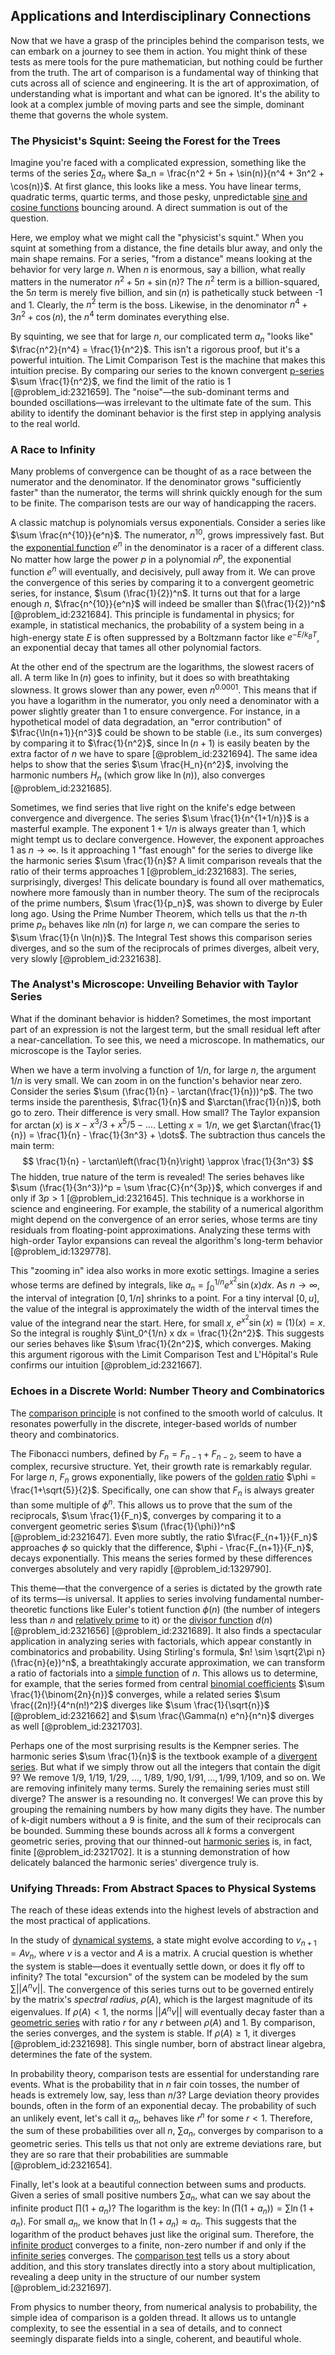 ## Applications and Interdisciplinary Connections

Now that we have a grasp of the principles behind the comparison tests, we can embark on a journey to see them in action. You might think of these tests as mere tools for the pure mathematician, but nothing could be further from the truth. The art of comparison is a fundamental way of thinking that cuts across all of science and engineering. It is the art of approximation, of understanding what is important and what can be ignored. It's the ability to look at a complex jumble of moving parts and see the simple, dominant theme that governs the whole system.

### The Physicist's Squint: Seeing the Forest for the Trees

Imagine you're faced with a complicated expression, something like the terms of the series $\sum a_n$ where $a_n = \frac{n^2 + 5n + \sin(n)}{n^4 + 3n^2 + \cos(n)}$. At first glance, this looks like a mess. You have linear terms, quadratic terms, quartic terms, and those pesky, unpredictable [sine and cosine functions](@article_id:171646) bouncing around. A direct summation is out of the question.

Here, we employ what we might call the "physicist's squint." When you squint at something from a distance, the fine details blur away, and only the main shape remains. For a series, "from a distance" means looking at the behavior for very large $n$. When $n$ is enormous, say a billion, what really matters in the numerator $n^2 + 5n + \sin(n)$? The $n^2$ term is a billion-squared, the $5n$ term is merely five billion, and $\sin(n)$ is pathetically stuck between -1 and 1. Clearly, the $n^2$ term is the boss. Likewise, in the denominator $n^4 + 3n^2 + \cos(n)$, the $n^4$ term dominates everything else.

By squinting, we see that for large $n$, our complicated term $a_n$ "looks like" $\frac{n^2}{n^4} = \frac{1}{n^2}$. This isn't a rigorous proof, but it's a powerful intuition. The Limit Comparison Test is the machine that makes this intuition precise. By comparing our series to the known convergent [p-series](@article_id:139213) $\sum \frac{1}{n^2}$, we find the limit of the ratio is 1 [@problem_id:2321659]. The "noise"—the sub-dominant terms and bounded oscillations—was irrelevant to the ultimate fate of the sum. This ability to identify the dominant behavior is the first step in applying analysis to the real world.

### A Race to Infinity

Many problems of convergence can be thought of as a race between the numerator and the denominator. If the denominator grows "sufficiently faster" than the numerator, the terms will shrink quickly enough for the sum to be finite. The comparison tests are our way of handicapping the racers.

A classic matchup is polynomials versus exponentials. Consider a series like $\sum \frac{n^{10}}{e^n}$. The numerator, $n^{10}$, grows impressively fast. But the [exponential function](@article_id:160923) $e^n$ in the denominator is a racer of a different class. No matter how large the power $p$ in a polynomial $n^p$, the exponential function $e^n$ will eventually, and decisively, pull away from it. We can prove the convergence of this series by comparing it to a convergent geometric series, for instance, $\sum (\frac{1}{2})^n$. It turns out that for a large enough $n$, $\frac{n^{10}}{e^n}$ will indeed be smaller than $(\frac{1}{2})^n$ [@problem_id:2321684]. This principle is fundamental in physics; for example, in statistical mechanics, the probability of a system being in a high-energy state $E$ is often suppressed by a Boltzmann factor like $e^{-E/k_B T}$, an exponential decay that tames all other polynomial factors.

At the other end of the spectrum are the logarithms, the slowest racers of all. A term like $\ln(n)$ goes to infinity, but it does so with breathtaking slowness. It grows slower than any power, even $n^{0.0001}$. This means that if you have a logarithm in the numerator, you only need a denominator with a power slightly greater than 1 to ensure convergence. For instance, in a hypothetical model of data degradation, an "error contribution" of $\frac{\ln(n+1)}{n^3}$ could be shown to be stable (i.e., its sum converges) by comparing it to $\frac{1}{n^2}$, since $\ln(n+1)$ is easily beaten by the extra factor of $n$ we have to spare [@problem_id:2321694]. The same idea helps to show that the series $\sum \frac{H_n}{n^2}$, involving the harmonic numbers $H_n$ (which grow like $\ln(n)$), also converges [@problem_id:2321685].

Sometimes, we find series that live right on the knife's edge between convergence and divergence. The series $\sum \frac{1}{n^{1+1/n}}$ is a masterful example. The exponent $1+1/n$ is always greater than 1, which might tempt us to declare convergence. However, the exponent approaches 1 as $n \to \infty$. Is it approaching 1 "fast enough" for the series to diverge like the harmonic series $\sum \frac{1}{n}$? A limit comparison reveals that the ratio of their terms approaches 1 [@problem_id:2321683]. The series, surprisingly, diverges! This delicate boundary is found all over mathematics, nowhere more famously than in number theory. The sum of the reciprocals of the prime numbers, $\sum \frac{1}{p_n}$, was shown to diverge by Euler long ago. Using the Prime Number Theorem, which tells us that the $n$-th prime $p_n$ behaves like $n \ln(n)$ for large $n$, we can compare the series to $\sum \frac{1}{n \ln(n)}$. The Integral Test shows this comparison series diverges, and so the sum of the reciprocals of primes diverges, albeit very, very slowly [@problem_id:2321638].

### The Analyst's Microscope: Unveiling Behavior with Taylor Series

What if the dominant behavior is hidden? Sometimes, the most important part of an expression is not the largest term, but the small residual left after a near-cancellation. To see this, we need a microscope. In mathematics, our microscope is the Taylor series.

When we have a term involving a function of $1/n$, for large $n$, the argument $1/n$ is very small. We can zoom in on the function's behavior near zero. Consider the series $\sum (\frac{1}{n} - \arctan(\frac{1}{n}))^p$. The two terms inside the parenthesis, $\frac{1}{n}$ and $\arctan(\frac{1}{n})$, both go to zero. Their difference is very small. How small? The Taylor expansion for $\arctan(x)$ is $x - x^3/3 + x^5/5 - \dots$. Letting $x=1/n$, we get $\arctan(\frac{1}{n}) = \frac{1}{n} - \frac{1}{3n^3} + \dots$. The subtraction thus cancels the main term:
$$ \frac{1}{n} - \arctan\left(\frac{1}{n}\right) \approx \frac{1}{3n^3} $$
The hidden, true nature of the term is revealed! The series behaves like $\sum (\frac{1}{3n^3})^p = \sum \frac{C}{n^{3p}}$, which converges if and only if $3p>1$ [@problem_id:2321645]. This technique is a workhorse in science and engineering. For example, the stability of a numerical algorithm might depend on the convergence of an error series, whose terms are tiny residuals from floating-point approximations. Analyzing these terms with high-order Taylor expansions can reveal the algorithm's long-term behavior [@problem_id:1329778].

This "zooming in" idea also works in more exotic settings. Imagine a series whose terms are defined by integrals, like $a_n = \int_0^{1/n} e^{x^2}\sin(x) dx$. As $n \to \infty$, the interval of integration $[0, 1/n]$ shrinks to a point. For a tiny interval $[0, u]$, the value of the integral is approximately the width of the interval times the value of the integrand near the start. Here, for small $x$, $e^{x^2}\sin(x) \approx (1)(x) = x$. So the integral is roughly $\int_0^{1/n} x dx = \frac{1}{2n^2}$. This suggests our series behaves like $\sum \frac{1}{2n^2}$, which converges. Making this argument rigorous with the Limit Comparison Test and L'Hôpital's Rule confirms our intuition [@problem_id:2321667].

### Echoes in a Discrete World: Number Theory and Combinatorics

The [comparison principle](@article_id:165069) is not confined to the smooth world of calculus. It resonates powerfully in the discrete, integer-based worlds of number theory and combinatorics.

The Fibonacci numbers, defined by $F_n = F_{n-1} + F_{n-2}$, seem to have a complex, recursive structure. Yet, their growth rate is remarkably regular. For large $n$, $F_n$ grows exponentially, like powers of the [golden ratio](@article_id:138603) $\phi = \frac{1+\sqrt{5}}{2}$. Specifically, one can show that $F_n$ is always greater than some multiple of $\phi^n$. This allows us to prove that the sum of the reciprocals, $\sum \frac{1}{F_n}$, converges by comparing it to a convergent geometric series $\sum (\frac{1}{\phi})^n$ [@problem_id:2321647]. Even more subtly, the ratio $\frac{F_{n+1}}{F_n}$ approaches $\phi$ so quickly that the difference, $\phi - \frac{F_{n+1}}{F_n}$, decays exponentially. This means the series formed by these differences converges absolutely and very rapidly [@problem_id:1329790].

This theme—that the convergence of a series is dictated by the growth rate of its terms—is universal. It applies to series involving fundamental number-theoretic functions like Euler's totient function $\phi(n)$ (the number of integers less than $n$ and [relatively prime](@article_id:142625) to it) or the [divisor function](@article_id:190940) $d(n)$ [@problem_id:2321656] [@problem_id:2321689]. It also finds a spectacular application in analyzing series with factorials, which appear constantly in combinatorics and probability. Using Stirling's formula, $n! \sim \sqrt{2\pi n}(\frac{n}{e})^n$, a breathtakingly accurate approximation, we can transform a ratio of factorials into a [simple function](@article_id:160838) of $n$. This allows us to determine, for example, that the series formed from central [binomial coefficients](@article_id:261212) $\sum \frac{1}{\binom{2n}{n}}$ converges, while a related series $\sum \frac{(2n)!}{4^n(n!)^2}$ diverges like $\sum \frac{1}{\sqrt{n}}$ [@problem_id:2321662] and $\sum \frac{\Gamma(n) e^n}{n^n}$ diverges as well [@problem_id:2321703].

Perhaps one of the most surprising results is the Kempner series. The harmonic series $\sum \frac{1}{n}$ is the textbook example of a [divergent series](@article_id:158457). But what if we simply throw out all the integers that contain the digit 9? We remove $1/9$, $1/19$, $1/29$, ..., $1/89$, $1/90, 1/91, \dots, 1/99, 1/109$, and so on. We are removing infinitely many terms. Surely the remaining series must still diverge? The answer is a resounding no. It converges! We can prove this by grouping the remaining numbers by how many digits they have. The number of k-digit numbers without a 9 is finite, and the sum of their reciprocals can be bounded. Summing these bounds across all $k$ forms a convergent geometric series, proving that our thinned-out [harmonic series](@article_id:147293) is, in fact, finite [@problem_id:2321702]. It is a stunning demonstration of how delicately balanced the harmonic series' divergence truly is.

### Unifying Threads: From Abstract Spaces to Physical Systems

The reach of these ideas extends into the highest levels of abstraction and the most practical of applications.

In the study of [dynamical systems](@article_id:146147), a state might evolve according to $v_{n+1} = Av_n$, where $v$ is a vector and $A$ is a matrix. A crucial question is whether the system is stable—does it eventually settle down, or does it fly off to infinity? The total "excursion" of the system can be modeled by the sum $\sum ||A^n v||$. The convergence of this series turns out to be governed entirely by the matrix's *spectral radius*, $\rho(A)$, which is the largest magnitude of its eigenvalues. If $\rho(A) < 1$, the norms $||A^n v||$ will eventually decay faster than a [geometric series](@article_id:157996) with ratio $r$ for any $r$ between $\rho(A)$ and 1. By comparison, the series converges, and the system is stable. If $\rho(A) \ge 1$, it diverges [@problem_id:2321698]. This single number, born of abstract linear algebra, determines the fate of the system.

In probability theory, comparison tests are essential for understanding rare events. What is the probability that in $n$ fair coin tosses, the number of heads is extremely low, say, less than $n/3$? Large deviation theory provides bounds, often in the form of an exponential decay. The probability of such an unlikely event, let's call it $a_n$, behaves like $r^n$ for some $r < 1$. Therefore, the sum of these probabilities over all $n$, $\sum a_n$, converges by comparison to a geometric series. This tells us that not only are extreme deviations rare, but they are so rare that their probabilities are summable [@problem_id:2321654].

Finally, let's look at a beautiful connection between sums and products. Given a series of small positive numbers $\sum a_n$, what can we say about the infinite product $\prod (1+a_n)$? The logarithm is the key: $\ln(\prod (1+a_n)) = \sum \ln(1+a_n)$. For small $a_n$, we know that $\ln(1+a_n) \approx a_n$. This suggests that the logarithm of the product behaves just like the original sum. Therefore, the [infinite product](@article_id:172862) converges to a finite, non-zero number if and only if the [infinite series](@article_id:142872) converges. The [comparison test](@article_id:143584) tells us a story about addition, and this story translates directly into a story about multiplication, revealing a deep unity in the structure of our number system [@problem_id:2321697].

From physics to number theory, from numerical analysis to probability, the simple idea of comparison is a golden thread. It allows us to untangle complexity, to see the essential in a sea of details, and to connect seemingly disparate fields into a single, coherent, and beautiful whole.
